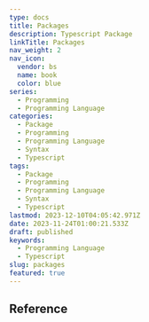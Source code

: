 ```yaml
---
type: docs
title: Packages
description: Typescript Package
linkTitle: Packages
nav_weight: 2
nav_icon:
  vendor: bs
  name: book
  color: blue
series:
  - Programming
  - Programming Language
categories:
  - Package
  - Programming
  - Programming Language
  - Syntax
  - Typescript
tags:
  - Package
  - Programming
  - Programming Language
  - Syntax
  - Typescript
lastmod: 2023-12-10T04:05:42.971Z
date: 2023-11-24T01:00:21.533Z
draft: published
keywords:
  - Programming Language
  - Typescript
slug: packages
featured: true
---
```


## Reference
